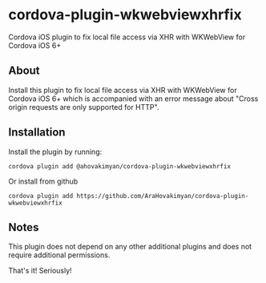 # cordova-plugin-wkwebviewxhrfix
Cordova iOS plugin to fix local file access via XHR with WKWebView for Cordova iOS 6+

## About
Install this plugin to fix local file access via XHR with WKWebView for Cordova iOS 6+ which is accompanied with an error message about "Cross origin requests are only supported for HTTP".

## Installation
Install the plugin by running:
```
cordova plugin add @ahovakimyan/cordova-plugin-wkwebviewxhrfix
```
Or install from github
```
cordova plugin add https://github.com/AraHovakimyan/cordova-plugin-wkwebviewxhrfix
```

## Notes
This plugin does not depend on any other additional plugins and does not require additional permissions.

That's it! Seriously!